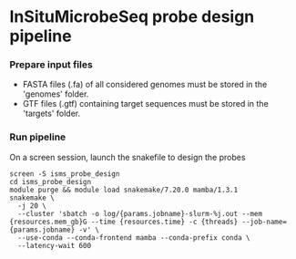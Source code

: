 # InSituMicrobeSeq probe design pipeline

### Prepare input files
- FASTA files (.fa) of all considered genomes must be stored in the 'genomes' folder. 
- GTF files (.gtf) containing target sequences must be stored in the 'targets' folder.

### Run pipeline
On a screen session, launch the snakefile to design the probes
```
screen -S isms_probe_design
cd isms_probe_design
module purge && module load snakemake/7.20.0 mamba/1.3.1
snakemake \
  -j 20 \
  --cluster 'sbatch -o log/{params.jobname}-slurm-%j.out --mem {resources.mem_gb}G --time {resources.time} -c {threads} --job-name={params.jobname} -v' \
  --use-conda --conda-frontend mamba --conda-prefix conda \
  --latency-wait 600
```
